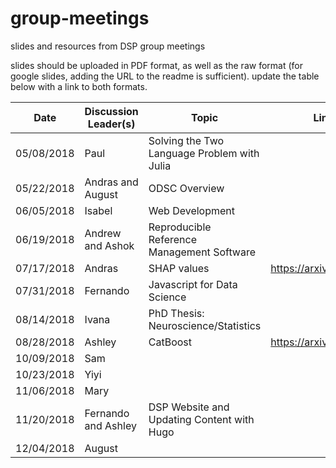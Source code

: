 # group-meetings
slides and resources from DSP group meetings

slides should be uploaded in PDF format, as well as the raw format (for google slides, adding the URL to the readme is sufficient). update the table below with a link to both formats.

| Date       | Discussion Leader(s) | Topic                                       | Link to Reading                  | Link to Raw Slides                    | Link to PDF Slides                     |                    
| ---------- | -------------------- | ------------------------------------------- | -------------------------------- | ------------------------------------- | -------------------------------------- |
| 05/08/2018 | Paul                 | Solving the Two Language Problem with Julia |                                  |                                       |                                        |                  
| 05/22/2018 | Andras and August    | ODSC Overview                               |                                  |                                       | [odsc.pdf](./slides/ODSC_overview.pdf) |
| 06/05/2018 | Isabel               | Web Development                             |                                  |                                       |                                        |
| 06/19/2018 | Andrew and Ashok     | Reproducible Reference Management Software  |                                  |                                       |                                        |
| 07/17/2018 | Andras               | SHAP values                                 | https://arxiv.org/abs/1706.06060 |                                       | [shap.pdf](./slides/shap.pdf)          | 
| 07/31/2018 | Fernando             | Javascript for Data Science                 |                                  |                                       |                                        |
| 08/14/2018 | Ivana                | PhD Thesis: Neuroscience/Statistics         |                                  |                                       |                                        |
| 08/28/2018 | Ashley               | CatBoost                                    | https://arxiv.org/abs/1706.09516 | [catboost.key](./slides/catboost.key) | [catboost.pdf](./slides/catboost.pdf)  |
| 10/09/2018 | Sam                  |                                             |                                  |                                       |                                        | 
| 10/23/2018 | Yiyi                 |                                             |                                  |                                       |                                        |
| 11/06/2018 | Mary                 |                                             |                                  |                                       |                                        |
| 11/20/2018 | Fernando and Ashley  | DSP Website and Updating Content with Hugo  |                                  |                                       |                                        |
| 12/04/2018 | August               |                                             |                                  |                                       |                                        |
